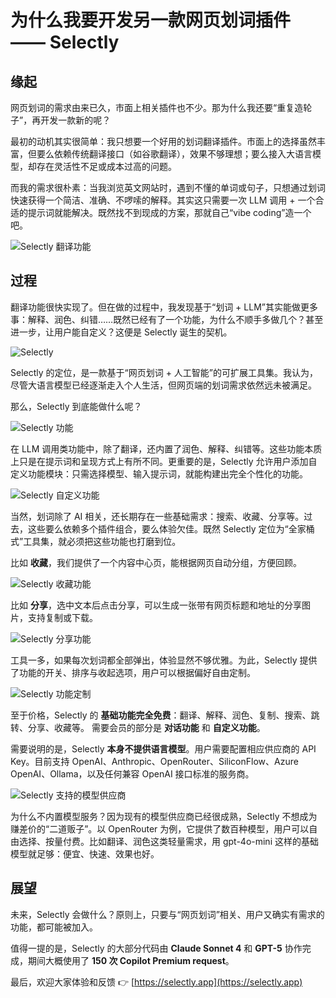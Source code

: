 # 为什么我要开发另一款网页划词插件 —— Selectly

## 缘起

网页划词的需求由来已久，市面上相关插件也不少。那为什么我还要“重复造轮子”，再开发一款新的呢？

最初的动机其实很简单：我只想要一个好用的划词翻译插件。市面上的选择虽然丰富，但要么依赖传统翻译接口（如谷歌翻译），效果不够理想；要么接入大语言模型，却存在灵活性不足或成本过高的问题。

而我的需求很朴素：当我浏览英文网站时，遇到不懂的单词或句子，只想通过划词快速获得一个简洁、准确、不啰嗦的解释。其实这只需要一次 LLM 调用 + 一个合适的提示词就能解决。既然找不到现成的方案，那就自己“vibe coding”造一个吧。

![Selectly 翻译功能](./assets/zh/translate.png)

## 过程

翻译功能很快实现了。但在做的过程中，我发现基于“划词 + LLM”其实能做更多事：解释、润色、纠错……既然已经有了一个功能，为什么不顺手多做几个？甚至进一步，让用户能自定义？这便是 Selectly 诞生的契机。

![Selectly](./assets/zh/selectly.png)

Selectly 的定位，是一款基于“网页划词 + 人工智能”的可扩展工具集。我认为，尽管大语言模型已经逐渐走入个人生活，但网页端的划词需求依然远未被满足。

那么，Selectly 到底能做什么呢？

![Selectly 功能](./assets/zh/functions.png)

在 LLM 调用类功能中，除了翻译，还内置了润色、解释、纠错等。这些功能本质上只是在提示词和呈现方式上有所不同。更重要的是，Selectly 允许用户添加自定义功能模块：只需选择模型、输入提示词，就能构建出完全个性化的功能。

![Selectly 自定义功能](./assets/zh/add_function.png)

当然，划词除了 AI 相关，还长期存在一些基础需求：搜索、收藏、分享等。过去，这些要么依赖多个插件组合，要么体验欠佳。既然 Selectly 定位为“全家桶式”工具集，就必须把这些功能也打磨到位。

比如 **收藏**，我们提供了一个内容中心页，能根据网页自动分组，方便回顾。

![Selectly 收藏功能](./assets/zh/content_center.png)

比如 **分享**，选中文本后点击分享，可以生成一张带有网页标题和地址的分享图片，支持复制或下载。

![Selectly 分享功能](./assets/zh/share.png)

工具一多，如果每次划词都全部弹出，体验显然不够优雅。为此，Selectly 提供了功能的开关、排序与收起选项，用户可以根据偏好自由定制。

![Selectly 功能定制](./assets/zh/function_config.png)

至于价格，Selectly 的 **基础功能完全免费**：翻译、解释、润色、复制、搜索、跳转、分享、收藏等。
需要会员的部分是 **对话功能** 和 **自定义功能**。

需要说明的是，Selectly **本身不提供语言模型**。用户需要配置相应供应商的 API Key。目前支持 OpenAI、Anthropic、OpenRouter、SiliconFlow、Azure OpenAI、Ollama，以及任何兼容 OpenAI 接口标准的服务商。

![Selectly 支持的模型供应商](./assets/zh/llm_config.png)

为什么不内置模型服务？因为现有的模型供应商已经很成熟，Selectly 不想成为赚差价的“二道贩子”。以 OpenRouter 为例，它提供了数百种模型，用户可以自由选择、按量付费。比如翻译、润色这类轻量需求，用 gpt-4o-mini 这样的基础模型就足够：便宜、快速、效果也好。

## 展望

未来，Selectly 会做什么？原则上，只要与“网页划词”相关、用户又确实有需求的功能，都可能被加入。

值得一提的是，Selectly 的大部分代码由 **Claude Sonnet 4** 和 **GPT-5** 协作完成，期间大概使用了 **150 次 Copilot Premium request**。

最后，欢迎大家体验和反馈 👉 [https://selectly.app](https://selectly.app)